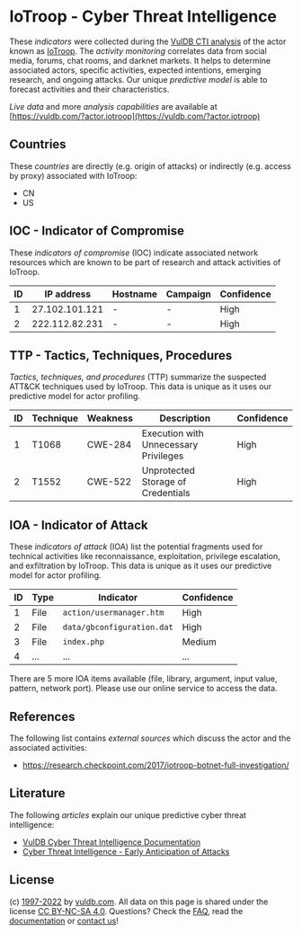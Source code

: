 # IoTroop - Cyber Threat Intelligence

These _indicators_ were collected during the [VulDB CTI analysis](https://vuldb.com/?kb.cti) of the actor known as [IoTroop](https://vuldb.com/?actor.iotroop). The _activity monitoring_ correlates data from social media, forums, chat rooms, and darknet markets. It helps to determine associated actors, specific activities, expected intentions, emerging research, and ongoing attacks. Our unique _predictive model_ is able to forecast activities and their characteristics.

_Live data_ and more _analysis capabilities_ are available at [https://vuldb.com/?actor.iotroop](https://vuldb.com/?actor.iotroop)

## Countries

These _countries_ are directly (e.g. origin of attacks) or indirectly (e.g. access by proxy) associated with IoTroop:

* CN
* US

## IOC - Indicator of Compromise

These _indicators of compromise_ (IOC) indicate associated network resources which are known to be part of research and attack activities of IoTroop.

ID | IP address | Hostname | Campaign | Confidence
-- | ---------- | -------- | -------- | ----------
1 | 27.102.101.121 | - | - | High
2 | 222.112.82.231 | - | - | High

## TTP - Tactics, Techniques, Procedures

_Tactics, techniques, and procedures_ (TTP) summarize the suspected ATT&CK techniques used by IoTroop. This data is unique as it uses our predictive model for actor profiling.

ID | Technique | Weakness | Description | Confidence
-- | --------- | -------- | ----------- | ----------
1 | T1068 | CWE-284 | Execution with Unnecessary Privileges | High
2 | T1552 | CWE-522 | Unprotected Storage of Credentials | High

## IOA - Indicator of Attack

These _indicators of attack_ (IOA) list the potential fragments used for technical activities like reconnaissance, exploitation, privilege escalation, and exfiltration by IoTroop. This data is unique as it uses our predictive model for actor profiling.

ID | Type | Indicator | Confidence
-- | ---- | --------- | ----------
1 | File | `action/usermanager.htm` | High
2 | File | `data/gbconfiguration.dat` | High
3 | File | `index.php` | Medium
4 | ... | ... | ...

There are 5 more IOA items available (file, library, argument, input value, pattern, network port). Please use our online service to access the data.

## References

The following list contains _external sources_ which discuss the actor and the associated activities:

* https://research.checkpoint.com/2017/iotroop-botnet-full-investigation/

## Literature

The following _articles_ explain our unique predictive cyber threat intelligence:

* [VulDB Cyber Threat Intelligence Documentation](https://vuldb.com/?kb.cti)
* [Cyber Threat Intelligence - Early Anticipation of Attacks](https://www.scip.ch/en/?labs.20201022)

## License

(c) [1997-2022](https://vuldb.com/?kb.changelog) by [vuldb.com](https://vuldb.com/?kb.about). All data on this page is shared under the license [CC BY-NC-SA 4.0](https://creativecommons.org/licenses/by-nc-sa/4.0/). Questions? Check the [FAQ](https://vuldb.com/?kb.faq), read the [documentation](https://vuldb.com/?kb) or [contact us](https://vuldb.com/?contact)!
